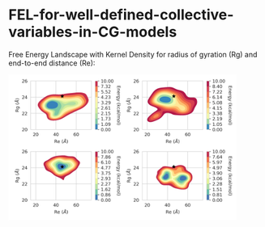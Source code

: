 # FEL-for-well-defined-collective-variables-in-CG-models

Free Energy Landscape with Kernel Density for radius of gyration (Rg) and end-to-end distance (Re):

<img src="https://github.com/Multiscale-Modelling-of-Complex-Systems/FEL-for-well-defined-collective-variables-in-CG-models/blob/main/FEL_AA_all.png" width="450">
